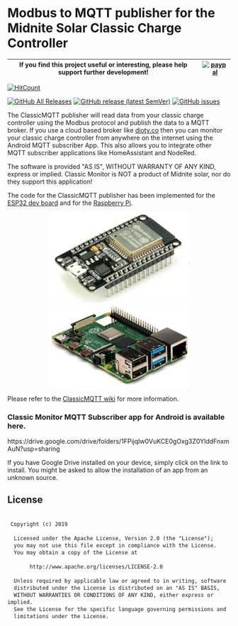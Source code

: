 <h1>Modbus to MQTT publisher for the Midnite Solar Classic Charge Controller</h1>

|If you find this project useful or interesting, please help support further development!|[![paypal](https://www.paypalobjects.com/en_US/i/btn/btn_donateCC_LG.gif)](https://www.paypal.com/cgi-bin/webscr?cmd=_donations&business=graham.a.ross%40gmail.com&item_name=Support+ClassicMQTT+development&currency_code=USD&source=url)|
|---|---|

[![HitCount](http://hits.dwyl.com/ClassicDIY/ClassicMQTT.svg)](http://hits.dwyl.com/ClassicDIY/ClassicMQTT)

[![GitHub All Releases](https://img.shields.io/github/downloads/ClassicDIY/ClassicMQTT/total.svg?style=for-the-badge)](https://github.com/ClassicDIY/ClassicMQTT/releases)
[![GitHub release (latest SemVer)](https://img.shields.io/github/v/release/ClassicDIY/ClassicMQTT.svg?style=for-the-badge)](https://github.com/ClassicDIY/ClassicMQTT/releases)
[![GitHub issues](https://img.shields.io/github/issues-raw/ClassicDIY/ClassicMQTT.svg?style=for-the-badge)](https://github.com/ClassicDIY/ClassicMQTT/issues)


<p>
The ClassicMQTT publisher will read data from your classic charge controller using the Modbus protocol and publish the data to a MQTT broker. If you use a cloud based broker like <a href="http://www.dioty.co/">dioty.co</a> then you can monitor your classic charge controller from anywhere on the internet using the Android MQTT subscriber App. This also allows you to integrate other MQTT subscriber applications like HomeAssistant and NodeRed.

The software is provided "AS IS", WITHOUT WARRANTY OF ANY KIND, express or implied.
Classic Monitor is NOT a product of Midnite solar, nor do they support this application!
</p>

<p>
The code for the ClassicMQTT publisher has been implemented for the 
<a href="https://github.com/ClassicDIY/ClassicMQTT/tree/master/code/ESP32">ESP32 dev board</a> and for the 
<a href="https://github.com/ClassicDIY/ClassicMQTT/tree/master/code/Python">Raspberry Pi</a>.
</p>

<p align="center">
  <img src="./docs/images_en/ESP32.png" width="320"/>
  <img src="./pictures/Raspberry Pi.jpg" width="320"/>
</p>

<p>
Please refer to the <a href="https://github.com/ClassicDIY/ClassicMQTT/wiki">ClassicMQTT wiki</a> for more information.
</p>

<h3>Classic Monitor MQTT Subscriber app for Android is available here.</h3>

<p>
  https://drive.google.com/drive/folders/1FPijqIw0VuKCE0gOxg3Z0YIddFnxmAuN?usp=sharing
</p>

<p>
If you have Google Drive installed on your device, simply click on the link to install.
You might be asked to allow the installation of an app from an unknown source.</h3>
</p>

## License
```

 Copyright (c) 2019

  Licensed under the Apache License, Version 2.0 (the "License");
  you may not use this file except in compliance with the License.
  You may obtain a copy of the License at

       http://www.apache.org/licenses/LICENSE-2.0

  Unless required by applicable law or agreed to in writing, software
  distributed under the License is distributed on an "AS IS" BASIS,
  WITHOUT WARRANTIES OR CONDITIONS OF ANY KIND, either express or implied.
  See the License for the specific language governing permissions and
  limitations under the License.

```



